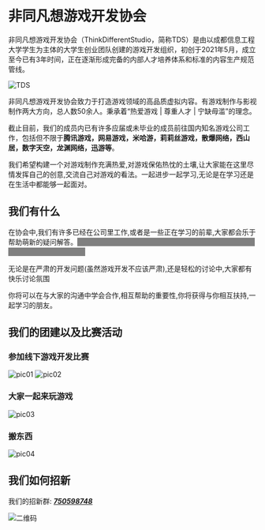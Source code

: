 # 非同凡想游戏开发协会

非同凡想游戏开发协会（ThinkDifferentStudio，简称TDS）是由以成都信息工程大学学生为主体的大学生创业团队创建的游戏开发组织，初创于2021年5月，成立至今已有3年时间，正在逐渐形成完备的内部人才培养体系和标准的内容生产规范管线。

![TDS](logo.png)

非同凡想游戏开发协会致力于打造游戏领域的高品质虚拟内容。有游戏制作与影视制作两大方向，总人数50余人。秉承着“热爱游戏 | 尊重人才 | 宁缺毋滥”的理念。

截止目前，我们的成员内已有许多应届或未毕业的成员前往国内知名游戏公司工作，包括但不限于**腾讯游戏，网易游戏，米哈游，莉莉丝游戏，散爆网络，西山居，数字天空，龙渊网络，迅游等**。

我们希望构建一个对游戏制作充满热爱,对游戏保佑热忱的土壤,让大家能在这里尽情发挥自己的创意,交流自己对游戏的看法。一起进步一起学习,无论是在学习还是在生活中都能够一起面对。

## 我们有什么

在协会中,我们有许多已经在公司里工作,或者是一些正在学习的前辈,大家都会乐于帮助萌新的疑问解答。<span class="tooltip">我们的学长也能够提供诸如**米哈游,网易游戏**等公司的内推(要自己能把握住哈哈哈)</span>

无论是在严肃的开发问题(虽然游戏开发不应该严肃),还是轻松的讨论中,大家都有快乐讨论氛围

你将可以在与大家的沟通中学会合作,相互帮助的重要性,你将获得与你相互扶持,一起学习的朋友。

## 我们的团建以及比赛活动

### 参加线下游戏开发比赛

![pic01](pic01.png)
![pic02](pic02.png)

### 大家一起来玩游戏

![pic03](pic03.png)

### 搬东西

![pic04](pic04.png)

## 我们如何招新

我们的招新群:
***[750598748](http://qm.qq.com/cgi-bin/qm/qr?_wv=1027&k=VzbQu3XrzJlIvjOFvYe-g7eoqLvc1RoC&authKey=HTNtFxWoZNd5JYq7K4ciRv%2FoJnSWQOiO8AGS%2BlqrUckazxHESFhMpxRPZNftXmn2&noverify=0&group_code=750598748)***

![二维码](image.png)

<style scoped>
    .tooltip {
        background-color: gray;
        color: gray;
        padding: 0 5px;
        font-weight: bold;

        &:hover {
            color: white;
        }
    }
</style>